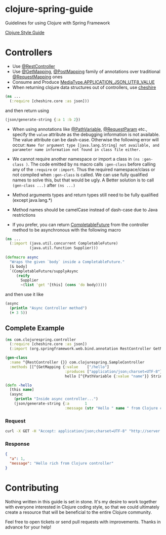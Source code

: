 # clojure-spring-guide
Guidelines for using Clojure with Spring Framework

[Clojure Style Guide](https://goo.gl/WWfjB)

# Controllers

* Use [@RestController](https://goo.gl/DpiwnS)
* Use [@GetMapping](https://goo.gl/Y1tX55), [@PostMapping](https://goo.gl/BsajaA) family of annotations over traditional [@RequestMapping](https://goo.gl/naenPG) ones
* Consume and Produce [MediaType.APPLICATION_JSON_UTF8_VALUE](https://goo.gl/US1rUY)
* When returning clojure data structures out of controllers, use [cheshire](https://goo.gl/TCNat)
```clojure
(ns ...
  (:require [cheshire.core :as json]))
```

and then return using

```clojure
(json/generate-string {:a 1 :b 2})
```

* When using annotations like [@PathVariable](https://goo.gl/b5XdMB), [@RequestParam](https://goo.gl/nm7ZiD) etc., specify the `value` attribute as the debugging information is not available. The value attribute can be dash-case.
Otherwise the following error will occur: `Name for argument type [java.lang.String] not available, and parameter name information not found in class file either.`

* We cannot require another namespace or import a class in `(ns :gen-class )`. The code emitted by ns macro calls `:gen-class` before calling any of the `:require` or `:import`.
Thus the required namespace/class or not compiled when `:gen-class` is called. We can use fully qualified names to solve this, but that would be ugly.
A Better solution is to call `(gen-class ...)` after `(ns ...)`

* Method arguments types and return types still need to be fully qualified (except java.lang.*)

* Method names should be camelCase instead of dash-case due to Java restrictions

* If you prefer, you can return [CompletableFuture](https://goo.gl/QQ6uv2) from the controller method to be asynchronous with the following macro

```clojure
(ns ...
  (:import (java.util.concurrent CompletableFuture)
           (java.util.function Supplier)))
           
(defmacro async
  "Wraps the given `body` inside a CompletableFuture."
  [& body]
  `(CompletableFuture/supplyAsync
     (reify
       Supplier
       ~(list 'get '[this] (cons 'do body)))))
```

and then use it like

```clojure
(async
  (println "Async Controller method")
  (+ 3 5))
```

## Complete Example

```clojure
(ns com.clojurespring.controller
  (:require [cheshire.core :as json])
  (:import (org.springframework.web.bind.annotation RestController GetMapping PathVariable)))

(gen-class
  :name ^{RestController {}} com.clojurespring.SampleController
  :methods [[^{GetMapping {:value    ["/hello"]
                           :produces ["application/json;charset=UTF-8"}}
                           hello [^{PathVariable {:value "name"}} String] java.util.concurrent.Future]])

(defn -hello
  [this name]
  (async
    (println "Inside async controller...")
    (json/generate-string {:a       1
                           :message (str "Hello " name " from Clojure controller"))))
```
### Request
```bash
curl -X GET -H "Accept: application/json;charset=UTF-8" "http://server.name/hello/rich"
```

### Response
```json
{
  "a": 1,
  "message": "Hello rich from Clojure controller"
}
```

# Contributing

Nothing written in this guide is set in stone. It's my desire to work together with everyone interested in Clojure coding style, so that we could ultimately create a resource that will be beneficial to the entire Clojure community.

Feel free to open tickets or send pull requests with improvements. Thanks in advance for your help!
